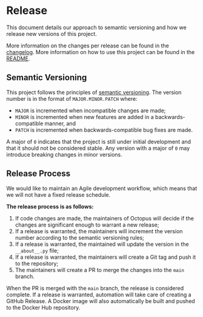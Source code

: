 # Release

This document details our approach to semantic versioning and how we release new versions of this project.

More information on the changes per release can be found in the [changelog](CHANGELOG.md).
More information on how to use this project can be found in the [README](README.md).

## Semantic Versioning

This project follows the principles of [semantic versioning](https://semver.org/).
The version number is in the format of `MAJOR.MINOR.PATCH` where:

- `MAJOR` is incremented when incompatible changes are made;
- `MINOR` is incremented when new features are added in a backwards-compatible manner, and
- `PATCH` is incremented when backwards-compatible bug fixes are made.

A major of `0` indicates that the project is still under initial development and that it should not be considered
stable.
Any version with a major of `0` may introduce breaking changes in minor versions.

## Release Process

We would like to maintain an Agile development workflow, which means that we will not have a fixed release schedule.

**The release process is as follows:**

1. If code changes are made, the maintainers of Octopus will decide if the changes are significant enough to warrant a new release;
2. If a release is warranted, the maintainers will increment the version number according to the semantic versioning rules;
3. If a release is warranted, the maintained will update the version in the `__about__.py` file;
4. If a release is warranted, the maintainers will create a Git tag and push it to the repository;
5. The maintainers will create a PR to merge the changes into the `main` branch.

When the PR is merged with the `main` branch, the release is considered complete.
If a release is warranted, automation will take care of creating a GitHub Release.
A Docker image will also automatically be built and pushed to the Docker Hub repository.
